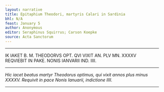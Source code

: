 ```yaml
---
layout: narrative
title: Epitaphium Theodori, martyris Calari in Sardinia
bhl: N/A
feast: January 5
author: Anonymous
editor: Seraphinus Squirrus; Carson Koepke
source: Acta Sanctorum
---
```


---

IK IAKET B. M. THEODORVS OPT. QVI VIXIT AN. PLV MN. XXXXV REQVIEBIT IN PAKE. NONIS IANVARII IND. IIII.

---

*Hic iacet beatus martyr Theodorus optimus, qui vixit annos plus minus XXXXV. Requivit in pace Nonis Ianuarii, indictione IIII.*

---
